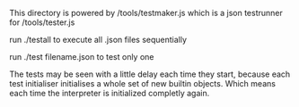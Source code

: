 This directory is powered by /tools/testmaker.js 
which is a json testrunner for /tools/tester.js

run ./testall to execute all .json files sequentially

run ./test filename.json to test only one


The tests may be seen with a little delay each time they start,
because each test initialiser initialises a whole set of new 
builtin objects. Which means each time the interpreter is 
initialized completly again.  

